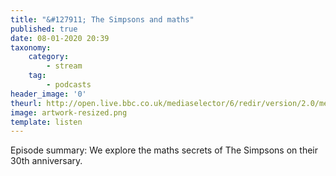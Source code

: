 ```yaml
---
title: "&#127911; The Simpsons and maths"
published: true
date: 08-01-2020 20:39
taxonomy:
    category:
        - stream
    tag:
        - podcasts
header_image: '0'
theurl: http://open.live.bbc.co.uk/mediaselector/6/redir/version/2.0/mediaset/audio-nondrm-download/proto/http/vpid/p07yjvrg.mp3
image: artwork-resized.png
template: listen
--- 
```

Episode summary: We explore the maths secrets of The Simpsons on their 30th anniversary.
